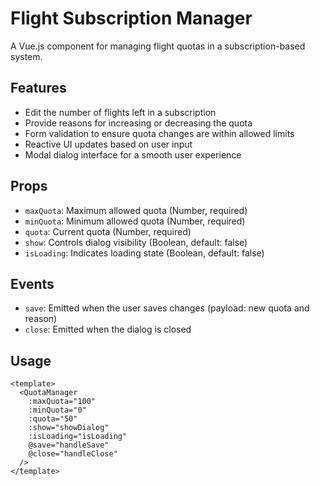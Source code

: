 # Flight Subscription Manager

A Vue.js component for managing flight quotas in a subscription-based system.

## Features

- Edit the number of flights left in a subscription
- Provide reasons for increasing or decreasing the quota
- Form validation to ensure quota changes are within allowed limits
- Reactive UI updates based on user input
- Modal dialog interface for a smooth user experience

## Props

- `maxQuota`: Maximum allowed quota (Number, required)
- `minQuota`: Minimum allowed quota (Number, required)
- `quota`: Current quota (Number, required)
- `show`: Controls dialog visibility (Boolean, default: false)
- `isLoading`: Indicates loading state (Boolean, default: false)

## Events

- `save`: Emitted when the user saves changes (payload: new quota and reason)
- `close`: Emitted when the dialog is closed

## Usage

```vue
<template>
  <QuotaManager
    :maxQuota="100"
    :minQuota="0"
    :quota="50"
    :show="showDialog"
    :isLoading="isLoading"
    @save="handleSave"
    @close="handleClose"
  />
</template>
